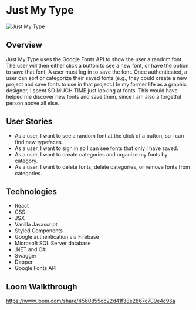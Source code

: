 # Just My Type
![Just My Type](https://user-images.githubusercontent.com/76188832/146115730-9bb2b4df-8ada-44d4-81d3-06700628ebfc.png)
## Overview
Just My Type uses the Google Fonts API to show the user a random font. The user will then either click a button to see a new font, or have the option to save that font. A user must log in to save the font. Once authenticated, a user can sort or categorize their saved fonts (e.g., they could create a new project and save fonts to use in that project.) In my former life as a graphic designer, I spent SO MUCH TIME just looking at fonts. This would have helped me discover new fonts and save them, since I am also a forgetful person above all else.

## User Stories
- As a user, I want to see a random font at the click of a button, so I can find new typefaces.
- As a user, I want to sign in so I can see fonts that only I have saved.
- As a user, I want to create categories and organize my fonts by category.
- As a user, I want to delete fonts, delete categories, or remove fonts from categories.

## Technologies
- React
- CSS
- JSX
- Vanilla Javascript
- Styled Components
- Google authentication via Firebase
- Microsoft SQL Server database
- .NET and C#
- Swagger
- Dapper
- Google Fonts API

## Loom Walkthrough
https://www.loom.com/share/4560855dc22d41f38e2867c709e4c96a


